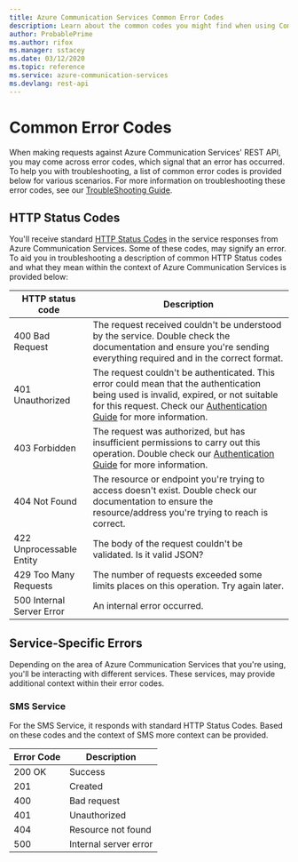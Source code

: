 ```yaml
---
title: Azure Communication Services Common Error Codes
description: Learn about the common codes you might find when using Communication Services REST APIs
author: ProbablePrime
ms.author: rifox
ms.manager: sstacey
ms.date: 03/12/2020
ms.topic: reference
ms.service: azure-communication-services
ms.devlang: rest-api
---
```

# Common Error Codes

When making requests against Azure Communication Services' REST API, you may come across error codes, which signal that an error has occurred. To help you with troubleshooting, a list of common error codes is provided below for various scenarios. For more information on troubleshooting these error codes, see our [TroubleShooting Guide](/azure/communication-services/concepts/troubleshooting-info).

## HTTP Status Codes

You'll receive standard [HTTP Status Codes](https://www.w3.org/Protocols/HTTP/HTRESP.html) in the service responses from Azure Communication Services. Some of these codes, may signify an error. To aid you in troubleshooting a description of common HTTP Status codes and what they mean within the context of Azure Communication Services is provided below:

| HTTP status code          | Description                                                                                                                                                                                                                      |
| ------------------------- | -------------------------------------------------------------------------------------------------------------------------------------------------------------------------------------------------------------------------------- |
| 400 Bad Request           | The request received couldn't be understood by the service. Double check the documentation and ensure you're sending everything required and in the correct format.                                                              |
| 401 Unauthorized          | The request couldn't be authenticated. This error could mean that the authentication being used is invalid, expired, or not suitable for this request. Check our [Authentication Guide](authentication.md) for more information. |
| 403 Forbidden             | The request was authorized, but has insufficient permissions to carry out this operation. Double check our [Authentication Guide](authentication.md) for more information.                                                       |
| 404 Not Found             | The resource or endpoint you're trying to access doesn't exist. Double check our documentation to ensure the resource/address you're trying to reach is correct.                                                                 |
| 422 Unprocessable Entity  | The body of the request couldn't be validated. Is it valid JSON?                                                                                                                                                                 |
| 429 Too Many Requests     | The number of requests exceeded some limits places on this operation. Try again later.                                                                                                                                           |
| 500 Internal Server Error | An internal error occurred.                                                                                                                                                                                                      |

## Service-Specific Errors

Depending on the area of Azure Communication Services that you're using, you'll be interacting with different services. These services, may provide additional context within their error codes.

### SMS Service

For the SMS Service, it responds with standard HTTP Status Codes. Based on these codes and the context of SMS more context can be provided.

| Error Code | Description|
| ---------- | --------------------- |
| 200 OK     | Success               |
| 201        | Created               | Request has been accepted.                                                                                                                                                                        |
| 400        | Bad request           | Invalid request data.                                                                                                                                                                             |
| 401        | Unauthorized          | Your request was either missing authentication, or the authentication provided doesn't allow for sending an SMS. Double check our [Authentication Guide](authentication.md) for more information. |
| 404        | Resource not found    | The resource or endpoint you're trying to access doesn't exist. Double check our documentation to ensure the resource/address you're trying to reach is correct.                                  |
| 500        | Internal server error | No authentication was found or unknown error occurred Double check our [Authentication Guide](authentication.md) for more information.                                                            |
